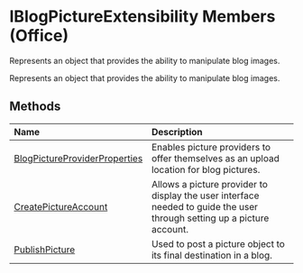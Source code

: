
# IBlogPictureExtensibility Members (Office)
Represents an object that provides the ability to manipulate blog images.

Represents an object that provides the ability to manipulate blog images.


## Methods



|**Name**|**Description**|
|:-----|:-----|
|[BlogPictureProviderProperties](2650ef1f-4c72-b4ae-921c-843febae3247.md)|Enables picture providers to offer themselves as an upload location for blog pictures.|
|[CreatePictureAccount](8012b234-b8c1-cfc7-7413-b43300fdab76.md)|Allows a picture provider to display the user interface needed to guide the user through setting up a picture account.|
|[PublishPicture](b8adbff6-a446-047d-59cd-359e69960d22.md)|Used to post a picture object to its final destination in a blog.|
